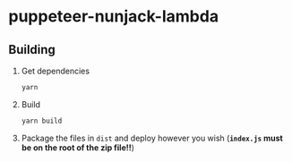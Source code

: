 # puppeteer-nunjack-lambda

## Building

1. Get dependencies
    ```sh
    yarn
    ```

2. Build
    ```sh
    yarn build
    ```

3. Package the files in `dist` and deploy however you wish (**`index.js` must be on the root of the zip file!!**)